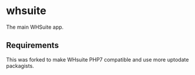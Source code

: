 # whsuite
The main WHSuite app.  

## Requirements
This was forked to make WHsuite PHP7 compatible and use more uptodate packagists.
